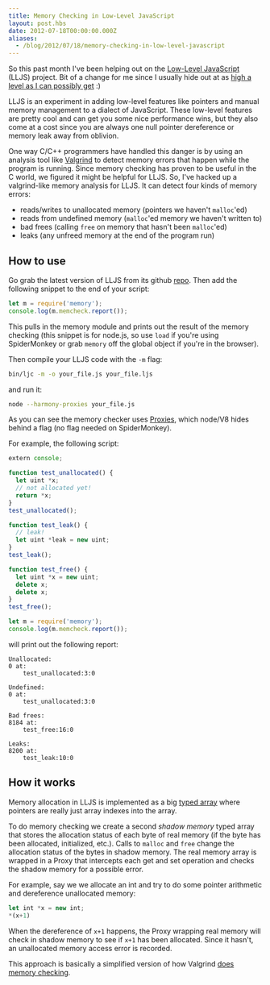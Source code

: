 ```yaml
---
title: Memory Checking in Low-Level JavaScript
layout: post.hbs
date: 2012-07-18T00:00:00.000Z
aliases:
  - /blog/2012/07/18/memory-checking-in-low-level-javascript
---
```


So this past month I've been helping out on the
[Low-Level JavaScript][lljs] (LLJS) project. Bit of a change for me since I usually
hide out at
as [high a level as I can possibly get][abstraction] :)

LLJS is an experiment in adding low-level features like pointers and
manual memory management to a dialect of JavaScript.
These low-level features are pretty cool and can get you some nice
performance wins, but they also come at a cost since
you are always one
null pointer dereference or memory leak away from oblivion.

One way C/C++ programmers have handled this danger is by using an
analysis tool like [Valgrind][valgrind] to detect memory errors
that happen while the program is running.
Since memory checking has proven to be useful in the C world, we
figured it might be helpful for LLJS. So, I've hacked up a
valgrind-like memory analysis for LLJS. It can detect four kinds
of memory errors:

* reads/writes to unallocated memory (pointers we haven't `malloc`'ed)
* reads from undefined memory (`malloc`'ed memory we haven't
  written to)
* bad frees (calling `free` on memory that hasn't been `malloc`'ed)
* leaks (any unfreed memory at the end of the program run)


## How to use

Go grab the latest version of LLJS from its github [repo][lljsrepo].
Then add the following snippet to the end of your script:

```js
let m = require('memory');
console.log(m.memcheck.report());
```



This pulls in the memory module and prints out the result of the
memory checking (this snippet is for node.js, so use `load` if you're
using SpiderMonkey or grab `memory` off the global object if you're in
the browser).

Then compile your LLJS code with the `-m` flag:

```sh
bin/ljc -m -o your_file.js your_file.ljs
```

and run it:

```sh
node --harmony-proxies your_file.js
```

As you can see the memory checker uses [Proxies][proxy], which node/V8
hides behind a flag (no flag needed on SpiderMonkey).

For example, the following script:

```js
extern console;

function test_unallocated() {
  let uint *x;
  // not allocated yet!
  return *x;
}
test_unallocated();

function test_leak() {
  // leak!
  let uint *leak = new uint;
}
test_leak();

function test_free() {
  let uint *x = new uint;
  delete x;
  delete x;
}
test_free();

let m = require('memory');
console.log(m.memcheck.report());
```


will print out the following report:

    Unallocated:
    0 at:
        test_unallocated:3:0

    Undefined:
    0 at:
        test_unallocated:3:0

    Bad frees:
    8184 at:
        test_free:16:0

    Leaks:
    8200 at:
        test_leak:10:0

## How it works

Memory allocation in LLJS is implemented as a big [typed array][tarray]
where pointers are really just array indexes into the array.

To do memory checking we create a second *shadow memory* typed array
that stores the allocation status of each byte of real memory (if the byte
has been allocated, initialized, etc.). Calls to `malloc` and `free`
change the allocation status of the bytes in shadow memory. The real memory
array is
wrapped in a Proxy that
intercepts each get and set operation and
checks the shadow memory
for a possible error.

For example, say we we allocate an int and try to do some pointer
arithmetic and dereference unallocated memory:

```js
let int *x = new int;
*(x+1)
```

When the dereference of `x+1` happens, the Proxy wrapping real memory
will check in shadow memory to see if `x+1` has been allocated. Since
it hasn't, an unallocated memory access error is recorded.

This approach is basically a simplified version of how
Valgrind [does memory checking][memcheck].


[lljs]: http://lljs.org/ "Low-Level JavaScript"
[lljsrepo]: https://github.com/mbebenita/LLJS "LLJS on github"
[valgrind]: http://valgrind.org/ "Valgrind"
[proxy]: https://developer.mozilla.org/en/JavaScript/Reference/Global_Objects/Proxy "Proxy"
[memcheck]: http://valgrind.org/docs/shadow-memory2007.pdf "Memcheck"
[tarray]: https://developer.mozilla.org/en/JavaScript_typed_arrays "Typed Arrays"
[abstraction]: http://www.quickmeme.com/meme/358lli/ "Abstract all the things!"

